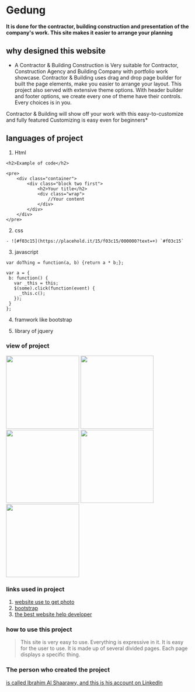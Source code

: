# Gedung
**It is done for the contractor, building construction and presentation of the company's work. This site makes it easier to arrange your planning**

## why designed this website
* A Contractor & Building Construction is Very suitable for Contractor, Construction Agency and Building Company with portfolio work showcase. Contractor & Building uses drag and drop page builder for built the page elements, make you easier to arrange your layout. This project also served with extensive theme options. With header builder and footer options, we create every one of theme have their controls. Every choices is in you.

Contractor & Building will show off your work with this easy-to-customize and fully featured  Customizing is easy even for beginners*
## languages of project
1. Html
```
<h2>Example of code</h2>

<pre>
    <div class="container">
        <div class="block two first">
            <h2>Your title</h2>
            <div class="wrap">
                //Your content
            </div>
        </div>
    </div>
</pre>
```
2. css
```
- ![#f03c15](https://placehold.it/15/f03c15/000000?text=+) `#f03c15`

```
3. javascript
```
var doThing = function(a, b) {return a * b;};

var a = {
 b: function() {
   var _this = this;
   $(some).click(function(event) {
     _this.c();
   });
 }
};
```
4. framwork like bootstrap

5. library of jquery


### view of project
<img src="./images/home_page.png" width="200px" height="200px">
<img src="./images/about_page.png" width="200px" height="200px">
<img src="./images/projects_page.png" width="200px" height="200px">
<img src="./images/blog_page.png" width="200px" height="200px">
<img src="./images/contact_page.png" width="200px" height="200px">


### links used in project
1. [website use to get photo](https://unsplash.com)
2. [bootstrap](https://getbootstrap.com/)
3. [the best website help developer](https://github.com/)

### how to use this project
>This site is very easy to use. Everything is expressive in it. It is easy for the user to use. It is made up of several divided pages. Each page displays a specific thing.


### The person who created the project 
[is called Ibrahim Al Shaarawy, and this is his account on LinkedIn](https://www.linkedin.com/in/ibrahim-sharawy-42bbbb222/)





